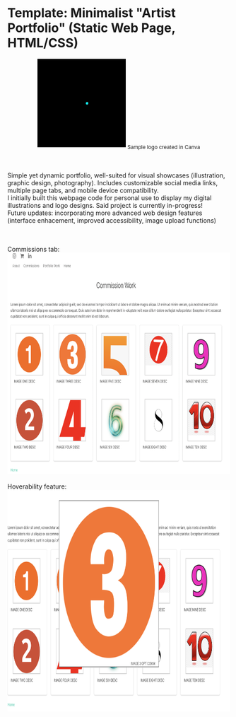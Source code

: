 # Template: Minimalist "Artist Portfolio" (Static Web Page, HTML/CSS)
<center><img src="ezgif-7-aca9c7888d.gif" height="200"> <sub>Sample logo created in Canva</sub></center><br><br>

Simple yet dynamic portfolio, well-suited for visual showcases (illustration, graphic design, photography). Includes customizable social media links, multiple page tabs, and mobile device compatibility. 
<br>
I initially built this webpage code for personal use to display my digital illustrations and logo designs. Said project is currently in-progress! 
<br>
Future updates: incorporating more advanced web design features (interface enhacement, improved accessibility, image upload functions) 

<br><br>
Commissions tab:<br>
<img src="Screen Shot 2024-03-21 at 12.16.42 AM.png" height = "500"> 
<br><br>
Hoverability feature:<br>
<img src="Screen Shot 2024-03-21 at 12.16.54 AM.png" height = "500">


